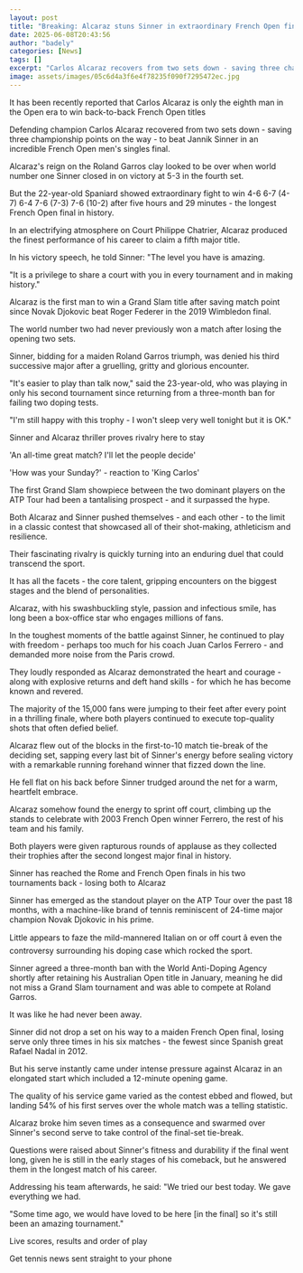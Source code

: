 ```yaml
---
layout: post
title: "Breaking: Alcaraz stuns Sinner in extraordinary French Open final"
date: 2025-06-08T20:43:56
author: "badely"
categories: [News]
tags: []
excerpt: "Carlos Alcaraz recovers from two sets down - saving three championship points - to beat Jannik Sinner in an incredible French Open men's final."
image: assets/images/05c6d4a3f6e4f78235f090f7295472ec.jpg
---
```


It has been recently reported that Carlos Alcaraz is only the eighth man in the Open era to win back-to-back French Open titles

Defending champion Carlos Alcaraz recovered from two sets down - saving three championship points on the way - to beat Jannik Sinner in an incredible French Open men's singles final.

Alcaraz's reign on the Roland Garros clay looked to be over when world number one Sinner closed in on victory at 5-3 in the fourth set.

But the 22-year-old Spaniard showed extraordinary fight to win 4-6 6-7 (4-7) 6-4 7-6 (7-3) 7-6 (10-2) after five hours and 29 minutes - the longest French Open final in history.

In an electrifying atmosphere on Court Philippe Chatrier, Alcaraz produced the finest performance of his career to claim a fifth major title.

In his victory speech, he told Sinner: "The level you have is amazing.

"It is a privilege to share a court with you in every tournament and in making history."

Alcaraz is the first man to win a Grand Slam title after saving match point since Novak Djokovic beat Roger Federer in the 2019 Wimbledon final.

The world number two had never previously won a match after losing the opening two sets.

Sinner, bidding for a maiden Roland Garros triumph, was denied his third successive major after a gruelling, gritty and glorious encounter.

"It's easier to play than talk now," said the 23-year-old, who was playing in only his second tournament since returning from a three-month ban for failing two doping tests.

"I'm still happy with this trophy - I won't sleep very well tonight but it is OK."

Sinner and Alcaraz thriller proves rivalry here to stay

'An all-time great match? I'll let the people decide'

'How was your Sunday?' - reaction to 'King Carlos'

The first Grand Slam showpiece between the two dominant players on the ATP Tour had been a tantalising prospect - and it surpassed the hype.

Both Alcaraz and Sinner pushed themselves - and each other - to the limit in a classic contest that showcased all of their shot-making, athleticism and resilience.

Their fascinating rivalry is quickly turning into an enduring duel that could transcend the sport.

It has all the facets - the core talent, gripping encounters on the biggest stages and the blend of personalities.

Alcaraz, with his swashbuckling style, passion and infectious smile, has long been a box-office star who engages millions of fans.

In the toughest moments of the battle against Sinner, he continued to play with freedom - perhaps too much for his coach Juan Carlos Ferrero - and demanded more noise from the Paris crowd.

They loudly responded as Alcaraz demonstrated the heart and courage - along with explosive returns and deft hand skills - for which he has become known and revered.

The majority of the 15,000 fans were jumping to their feet after every point in a thrilling finale, where both players continued to execute top-quality shots that often defied belief.

Alcaraz flew out of the blocks in the first-to-10 match tie-break of the deciding set, sapping every last bit of Sinner's energy before sealing victory with a remarkable running forehand winner that fizzed down the line.

He fell flat on his back before Sinner trudged around the net for a warm, heartfelt embrace.

Alcaraz somehow found the energy to sprint off court, climbing up the stands to celebrate with 2003 French Open winner Ferrero, the rest of his team and his family.

Both players were given rapturous rounds of applause as they collected their trophies after the second longest major final in history.

Sinner has reached the Rome and French Open finals in his two tournaments back - losing both to Alcaraz

Sinner has emerged as the standout player on the ATP Tour over the past 18 months, with a machine-like brand of tennis reminiscent of 24-time major champion Novak Djokovic in his prime.

Little appears to faze the mild-mannered Italian on or off court â even the controversy surrounding his doping case which rocked the sport.

Sinner agreed a three-month ban with the World Anti-Doping Agency shortly after retaining his Australian Open title in January, meaning he did not miss a Grand Slam tournament and was able to compete at Roland Garros.

It was like he had never been away.

Sinner did not drop a set on his way to a maiden French Open final, losing serve only three times in his six matches - the fewest since Spanish great Rafael Nadal in 2012.

But his serve instantly came under intense pressure against Alcaraz in an elongated start which included a 12-minute opening game.

The quality of his service game varied as the contest ebbed and flowed, but landing 54% of his first serves over the whole match was a telling statistic.

Alcaraz broke him seven times as a consequence and swarmed over Sinner's second serve to take control of the final-set tie-break.

Questions were raised about Sinner's fitness and durability if the final went long, given he is still in the early stages of his comeback, but he answered them in the longest match of his career.

Addressing his team afterwards, he said: "We tried our best today. We gave everything we had. 

"Some time ago, we would have loved to be here [in the final] so it's still been an amazing tournament."

Live scores, results and order of play

Get tennis news sent straight to your phone

